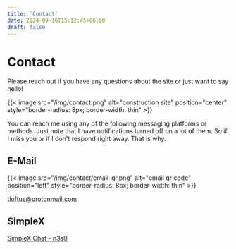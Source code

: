 ```yaml
---
title: 'Contact'
date: 2024-09-16T15:12:45+06:00
draft: false
---
```


# Contact

Please reach out if you have any questions about the site or just want to say 
hello!

{{< image src="/img/contact.png" alt="construction site" position="center" style="border-radius: 8px; border-width: thin" >}}

You can reach me using any of the following messaging platforms or methods. Just
note that I have notifications turned off on a lot of them. So if I miss you or
if I don't respond right away. That is why.

## E-Mail

{{< image src="/img/contact/email-qr.png" alt="email qr code" position="left" style="border-radius: 8px; border-width: thin" >}}

[tloftus@protonmail.com](mailto:tloftus@protonmail.com)

## SimpleX

[SimpleX Chat - n3s0](https://smp11.simplex.im/a\#ymhBWsSH8IOeQ7v3AZHD4Qtf2uAK_59VTsML00s9q54)
